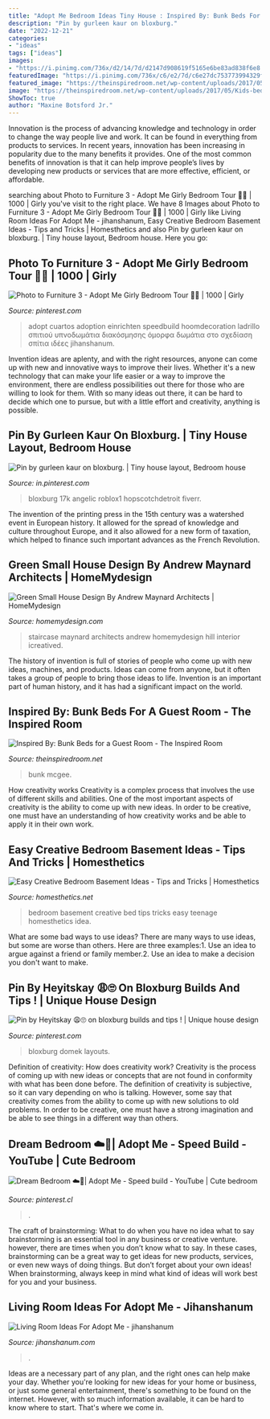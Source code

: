 ```yaml
---
title: "Adopt Me Bedroom Ideas Tiny House : Inspired By: Bunk Beds For A Guest Room"
description: "Pin by gurleen kaur on bloxburg."
date: "2022-12-21"
categories:
- "ideas"
tags: ["ideas"]
images:
- "https://i.pinimg.com/736x/d2/14/7d/d2147d908619f5165e6be83ad838f6e8.jpg"
featuredImage: "https://i.pinimg.com/736x/c6/e2/7d/c6e27dc753773994329fe6e3a9254f51.jpg"
featured_image: "https://theinspiredroom.net/wp-content/uploads/2017/05/Kids-bedroom-with-built-in-bunk-beds-studio-mcgee-1.jpg"
image: "https://theinspiredroom.net/wp-content/uploads/2017/05/Kids-bedroom-with-built-in-bunk-beds-studio-mcgee-1.jpg"
ShowToc: true
author: "Maxine Botsford Jr."
---
```



Innovation is the process of advancing knowledge and technology in order to change the way people live and work. It can be found in everything from products to services. In recent years, innovation has been increasing in popularity due to the many benefits it provides. One of the most common benefits of innovation is that it can help improve people’s lives by developing new products or services that are more effective, efficient, or affordable.

	

		
searching about Photo to Furniture 3 - Adopt Me Girly Bedroom Tour 🦄🎀 | 1000 | Girly you've visit to the right place. We have 8 Images about Photo to Furniture 3 - Adopt Me Girly Bedroom Tour 🦄🎀 | 1000 | Girly like Living Room Ideas For Adopt Me - jihanshanum, Easy Creative Bedroom Basement Ideas - Tips and Tricks | Homesthetics and also Pin by gurleen kaur on bloxburg. | Tiny house layout, Bedroom house. Here you go:
		
    
## Photo To Furniture 3 - Adopt Me Girly Bedroom Tour 🦄🎀 | 1000 | Girly

<img loading=lazy src="https://i.pinimg.com/736x/3f/8e/28/3f8e28f2c7f30ff600a43da4276283b4.jpg" onerror="this.onerror=null;this.src='https://tse4.mm.bing.net/th?id=OIP.2O-k0VJD4RU4OKA-D_xpygHaFj&amp;pid=15.1';" alt="Photo to Furniture 3 - Adopt Me Girly Bedroom Tour 🦄🎀 | 1000 | Girly">

_Source: pinterest.com_

>adopt cuartos adoption einrichten speedbuild hoomdecoration ladrillo σπιτιού υπνοδωμάτια διακόσμησης όμορφα δωμάτια στο σχεδίαση σπίτια ιδέες jihanshanum. 

	

Invention ideas are aplenty, and with the right resources, anyone can come up with new and innovative ways to improve their lives. Whether it's a new technology that can make your life easier or a way to improve the environment, there are endless possibilities out there for those who are willing to look for them. With so many ideas out there, it can be hard to decide which one to pursue, but with a little effort and creativity, anything is possible.

    
## Pin By Gurleen Kaur On Bloxburg. | Tiny House Layout, Bedroom House

<img loading=lazy src="https://i.pinimg.com/736x/d2/14/7d/d2147d908619f5165e6be83ad838f6e8.jpg" onerror="this.onerror=null;this.src='https://tse1.mm.bing.net/th?id=OIP.ETP7e74qfBQH1bd11OpskgHaEK&amp;pid=15.1';" alt="Pin by gurleen kaur on bloxburg. | Tiny house layout, Bedroom house">

_Source: in.pinterest.com_

>bloxburg 17k angelic roblox1 hopscotchdetroit fiverr. 

	

The invention of the printing press in the 15th century was a watershed event in European history. It allowed for the spread of knowledge and culture throughout Europe, and it also allowed for a new form of taxation, which helped to finance such important advances as the French Revolution.

    
## Green Small House Design By Andrew Maynard Architects | HomeMydesign

<img loading=lazy src="http://homemydesign.com/wp-content/uploads/2012/12/green-small-house-with-staircase-design.jpg" onerror="this.onerror=null;this.src='https://tse1.mm.bing.net/th?id=OIP.OrOVL_ggNi8RbZvzz1NpSgHaKn&amp;pid=15.1';" alt="Green Small House Design By Andrew Maynard Architects | HomeMydesign">

_Source: homemydesign.com_

>staircase maynard architects andrew homemydesign hill interior icreatived. 

	

The history of invention is full of stories of people who come up with new ideas, machines, and products. Ideas can come from anyone, but it often takes a group of people to bring those ideas to life. Invention is an important part of human history, and it has had a significant impact on the world.

    
## Inspired By: Bunk Beds For A Guest Room - The Inspired Room

<img loading=lazy src="https://theinspiredroom.net/wp-content/uploads/2017/05/Kids-bedroom-with-built-in-bunk-beds-studio-mcgee-1.jpg" onerror="this.onerror=null;this.src='https://tse3.mm.bing.net/th?id=OIP.WO3yhVYJnBMtsFMZmETmrgHaLK&amp;pid=15.1';" alt="Inspired By: Bunk Beds for a Guest Room - The Inspired Room">

_Source: theinspiredroom.net_

>bunk mcgee. 

	

How creativity works
Creativity is a complex process that involves the use of different skills and abilities. One of the most important aspects of creativity is the ability to come up with new ideas. In order to be creative, one must have an understanding of how creativity works and be able to apply it in their own work.

    
## Easy Creative Bedroom Basement Ideas - Tips And Tricks | Homesthetics

<img loading=lazy src="https://cdn.homesthetics.net/wp-content/uploads/2016/02/basement-bedroom-design.jpg" onerror="this.onerror=null;this.src='https://tse2.mm.bing.net/th?id=OIP.THf9X36cpV56IXpF9z3L1wHaEK&amp;pid=15.1';" alt="Easy Creative Bedroom Basement Ideas - Tips and Tricks | Homesthetics">

_Source: homesthetics.net_

>bedroom basement creative bed tips tricks easy teenage homesthetics idea. 

	

What are some bad ways to use ideas?
There are many ways to use ideas, but some are worse than others. Here are three examples:1. Use an idea to argue against a friend or family member.2. Use an idea to make a decision you don't want to make.
    
## Pin By Heyitskay 😩🙄 On Bloxburg Builds And Tips ! | Unique House Design

<img loading=lazy src="https://i.pinimg.com/736x/c6/e2/7d/c6e27dc753773994329fe6e3a9254f51.jpg" onerror="this.onerror=null;this.src='https://tse4.mm.bing.net/th?id=OIP.QjqSIH_QdiwrSYHgcAV6gwHaHW&amp;pid=15.1';" alt="Pin by Heyitskay 😩🙄 on bloxburg builds and tips ! | Unique house design">

_Source: pinterest.com_

>bloxburg domek layouts. 

	

Definition of creativity: How does creativity work?
Creativity is the process of coming up with new ideas or concepts that are not found in conformity with what has been done before. The definition of creativity is subjective, so it can vary depending on who is talking. However, some say that creativity comes from the ability to come up with new solutions to old problems. In order to be creative, one must have a strong imagination and be able to see things in a different way than others.

    
## Dream Bedroom ☁️🎀| Adopt Me - Speed Build - YouTube | Cute Bedroom

<img loading=lazy src="https://i.pinimg.com/736x/90/ad/3b/90ad3b396dde68028d6c3bcbe0ea60e3.jpg" onerror="this.onerror=null;this.src='https://tse3.mm.bing.net/th?id=OIP.ihUsk1OEPEzgGPpawdhWowHaEK&amp;pid=15.1';" alt="Dream Bedroom ☁️🎀| Adopt Me - Speed build - YouTube | Cute bedroom">

_Source: pinterest.cl_

>. 

	

The craft of brainstorming: What to do when you have no idea what to say
brainstorming is an essential tool in any business or creative venture. however, there are times when you don’t know what to say. In these cases, brainstorming can be a great way to get ideas for new products, services, or even new ways of doing things. But don’t forget about your own ideas! When brainstorming, always keep in mind what kind of ideas will work best for you and your business.

    
## Living Room Ideas For Adopt Me - Jihanshanum

<img loading=lazy src="https://i2.wp.com/whimsicalhomeandgarden.com/wp-content/uploads/2014/02/03_d780861089d9dd5d38081fa43815eefb_WHG.jpg" onerror="this.onerror=null;this.src='https://tse3.mm.bing.net/th?id=OIP.E9m2b5fXv3tYVf-1n2XNnAHaLH&amp;pid=15.1';" alt="Living Room Ideas For Adopt Me - jihanshanum">

_Source: jihanshanum.com_

>. 

	

Ideas are a necessary part of any plan, and the right ones can help make your day. Whether you're looking for new ideas for your home or business, or just some general entertainment, there's something to be found on the internet. However, with so much information available, it can be hard to know where to start. That's where we come in.


